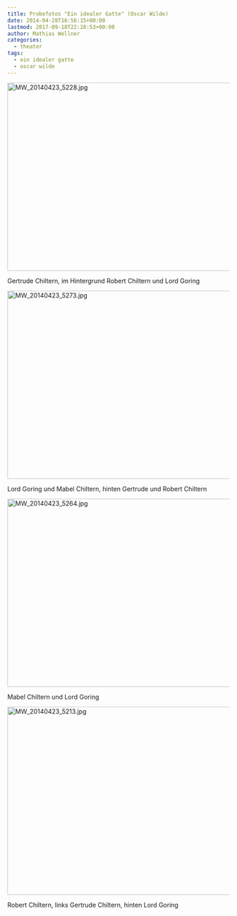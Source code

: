 ```yaml
---
title: Probefotos "Ein idealer Gatte" (Oscar Wilde)
date: 2014-04-28T16:56:15+00:00
lastmod: 2017-09-18T22:28:53+00:00
author: Mathias Wellner
categories:
  - theater
tags:
  - ein idealer gatte
  - oscar wilde
---
```

<a href="https://www.flickr.com/photos/mwellner/14016930805" title="MW_20140423_5228.jpg by mathias wellner, on Flickr"><img src="https://farm6.staticflickr.com/5200/14016930805_999ce58b78_z.jpg" width="640" height="427" alt="MW_20140423_5228.jpg" /></a>
<p>
  Gertrude Chiltern, im Hintergrund Robert Chiltern und Lord Goring<br />
</p>

<a href="https://www.flickr.com/photos/mwellner/14016954845" title="MW_20140423_5273.jpg by mathias wellner, on Flickr"><img src="https://farm3.staticflickr.com/2916/14016954845_9c868d82b3_z.jpg" width="640" height="427" alt="MW_20140423_5273.jpg" /></a>
<p>
  Lord Goring und Mabel Chiltern, hinten Gertrude und Robert Chiltern<br />
</p>


<a href="https://www.flickr.com/photos/mwellner/14013752842" title="MW_20140423_5264.jpg by mathias wellner, on Flickr"><img src="https://farm8.staticflickr.com/7090/14013752842_5e1ef1a2bc_z.jpg" width="640" height="427" alt="MW_20140423_5264.jpg" /></a>
  
<p>
  Mabel Chiltern und Lord Goring<br />
</p>

<a href="https://www.flickr.com/photos/mwellner/14016908015" title="MW_20140423_5213.jpg by mathias wellner, on Flickr"><img src="https://farm8.staticflickr.com/7134/14016908015_94e182c733_z.jpg" width="640" height="427" alt="MW_20140423_5213.jpg" /></a>

<p class="wp-caption-text">
  Robert Chiltern, links Gertrude Chiltern, hinten Lord Goring<br />
</p>